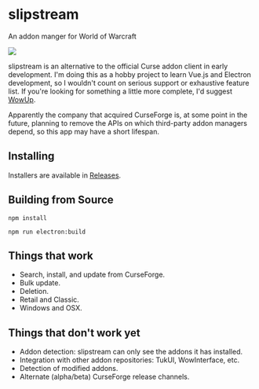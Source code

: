 # slipstream

An addon manger for World of Warcraft

![](https://github.com/varexi/slipstream/raw/master/docs/images/screenshot.png)

slipstream is an alternative to the official Curse addon client in early development. I'm doing this as a hobby project to learn Vue.js and Electron development, so I wouldn't count on serious support or exhaustive feature list. If you're looking for something a little more complete, I'd suggest [WowUp](https://wowup.io).

Apparently the company that acquired CurseForge is, at some point in the future, planning to remove the APIs on which third-party addon managers depend, so this app may have a short lifespan.

## Installing
Installers are available in [Releases](https://github.com/varexi/slipstream/releases).

## Building from Source
```npm install```

```npm run electron:build```

## Things that work
- Search, install, and update from CurseForge.
- Bulk update.
- Deletion.
- Retail and Classic.
- Windows and OSX.

## Things that don't work yet
- Addon detection: slipstream can only see the addons it has installed.
- Integration with other addon repositories: TukUI, WowInterface, etc.
- Detection of modified addons.
- Alternate (alpha/beta) CurseForge release channels.

